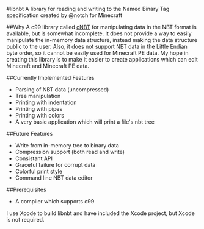 #libnbt
A library for reading and writing to the Named Binary Tag specification created by @notch for Minecraft

##Why
A c99 library called [cNBT](https://github.com/FliPPeh/cNBT) for manipulating data in the NBT format is available, but is somewhat incomplete. It does not provide a way to easily manipulate the in-memory data structure, instead making the data structure public to the user. Also, it does not support NBT data in the Little Endian byte order, so it cannot be easily used for Minecraft PE data. My hope in creating this library is to make it easier to create applications which can edit Minecraft and Minecraft PE data.

##Currently Implemented Features
* Parsing of NBT data (uncompressed)
* Tree manipulation
* Printing with indentation
* Printing with pipes
* Printing with colors
* A very basic application which will print a file's nbt tree

##Future Features
* Write from in-memory tree to binary data
* Compression support (both read and write)
* Consistant API
* Graceful failure for corrupt data
* Colorful print style
* Command line NBT data editor

##Prerequisites
* A compiler which supports c99

I use Xcode to build libnbt and have included the Xcode project, but Xcode is not required.
